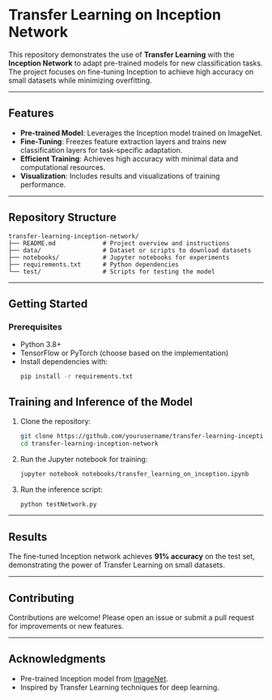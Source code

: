 # Transfer Learning on Inception Network

This repository demonstrates the use of **Transfer Learning** with the **Inception Network** to adapt pre-trained models for new classification tasks. The project focuses on fine-tuning Inception to achieve high accuracy on small datasets while minimizing overfitting.

---

## Features
- **Pre-trained Model**: Leverages the Inception model trained on ImageNet.
- **Fine-Tuning**: Freezes feature extraction layers and trains new classification layers for task-specific adaptation.
- **Efficient Training**: Achieves high accuracy with minimal data and computational resources.
- **Visualization**: Includes results and visualizations of training performance.

---

## Repository Structure
```
transfer-learning-inception-network/
├── README.md             # Project overview and instructions
├── data/                 # Dataset or scripts to download datasets
├── notebooks/            # Jupyter notebooks for experiments
├── requirements.txt      # Python dependencies
└── test/                 # Scripts for testing the model
```

---

## Getting Started

### Prerequisites
- Python 3.8+
- TensorFlow or PyTorch (choose based on the implementation)
- Install dependencies with:
  ```bash
  pip install -r requirements.txt
  ```

## Training and Inference of the Model
1. Clone the repository:
   ```bash
   git clone https://github.com/yourusername/transfer-learning-inception-network.git
   cd transfer-learning-inception-network
   ```
2. Run the Jupyter notebook for training:
   ```bash
   jupyter notebook notebooks/transfer_learning_on_inception.ipynb
   ```
3. Run the inference script:
   ```bash
   python testNetwork.py
   ```

---

## Results
The fine-tuned Inception network achieves **91% accuracy** on the test set, demonstrating the power of Transfer Learning on small datasets.

---

## Contributing
Contributions are welcome! Please open an issue or submit a pull request for improvements or new features.

---

## Acknowledgments
- Pre-trained Inception model from [ImageNet](http://www.image-net.org/).
- Inspired by Transfer Learning techniques for deep learning.
